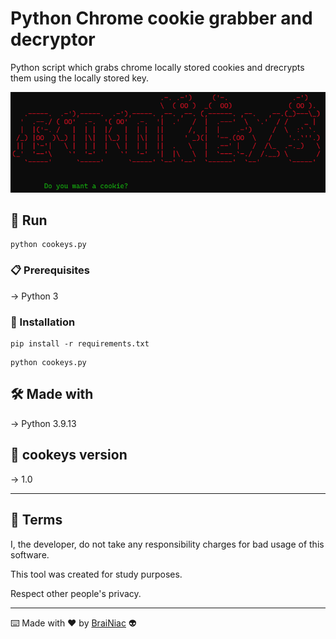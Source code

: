 # Python Chrome cookie grabber and decryptor

Python script which grabs chrome locally stored cookies and
drecrypts them using the locally stored key.

![alt text](https://github.com/babyboydaprince/cookeys/blob/main/img/banner.png?raw=true)

## 🚀 Run

 ```
python cookeys.py
 ```
### 📋 Prerequisites

-> Python 3


### 🔧 Installation
```
pip install -r requirements.txt
```
```
python cookeys.py
```

## 🛠️ Made with

-> Python 3.9.13


## 📌 cookeys version

-> 1.0

---

## 📄 Terms

I, the developer, do not take any responsibility charges for bad usage
of this software.

This tool was created for study purposes.

Respect other people's privacy.


---


⌨️ Made with ❤️ by [BraiNiac](https://github.com/babyboydaprince) 👽
